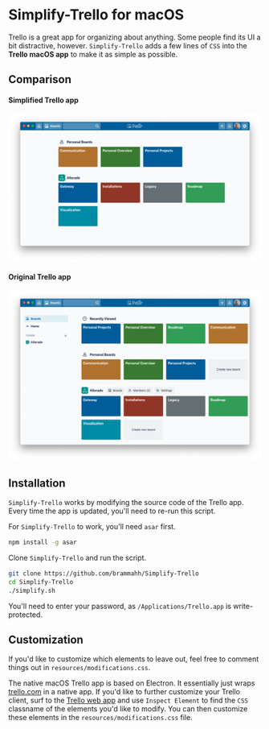 # Simplify-Trello for macOS

Trello is a great app for organizing about anything. Some people find its UI a bit distractive, however. `Simplify-Trello` adds a few lines of `CSS` into the **Trello macOS app** to make it as simple as possible.

## Comparison

#### Simplified Trello app
![Simplified Trello screenshot](/resources/simplified-trello.png)

#### Original Trello app

![Simplified Trello screenshot](/resources/original-trello.png)

## Installation

`Simplify-Trello` works by modifying the source code of the Trello app. Every time the app is updated, you'll need to re-run this script.

For `Simplify-Trello` to work, you'll need `asar` first.
```sh
npm install -g asar
```

Clone `Simplify-Trello` and run the script.
```sh
git clone https://github.com/brammahh/Simplify-Trello
cd Simplify-Trello
./simplify.sh
```
You'll need to enter your password, as `/Applications/Trello.app` is write-protected.


## Customization

If you'd like to customize which elements to leave out, feel free to comment things out in `resources/modifications.css`.

The native macOS Trello app is based on Electron. It essentially just wraps [trello.com](trello.com) in a native app. If you'd like to further customize your Trello client, surf to the [Trello web app](trello.com) and use `Inspect Element` to find the `CSS` classname of the elements you'd like to modify. You can then customize these elements in the `resources/modifications.css` file.
